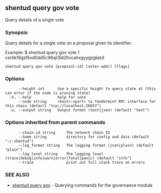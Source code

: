 ## shentud query gov vote

Query details of a single vote

### Synopsis

Query details for a single vote on a proposal given its identifier.

Example:
$ shentud query gov vote 1 certik16gzt5vd0dd5c98ajl3ld2ltvcahxgyygzglazd

```
shentud query gov vote [proposal-id] [voter-addr] [flags]
```

### Options

```
      --height int      Use a specific height to query state at (this can error if the node is pruning state)
  -h, --help            help for vote
      --node string     <host>:<port> to Tendermint RPC interface for this chain (default "tcp://localhost:26657")
  -o, --output string   Output format (text|json) (default "text")
```

### Options inherited from parent commands

```
      --chain-id string     The network chain ID
      --home string         directory for config and data (default "~/.shentud")
      --log_format string   The logging format (json|plain) (default "plain")
      --log_level string    The logging level (trace|debug|info|warn|error|fatal|panic) (default "info")
      --trace               print out full stack trace on errors
```

### SEE ALSO

* [shentud query gov](shentud_query_gov.md)	 - Querying commands for the governance module


